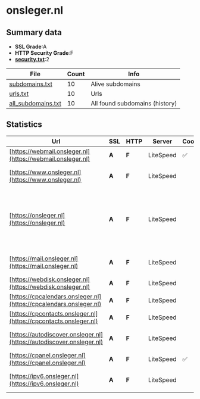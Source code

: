 

# onsleger.nl
## Summary data


 - **SSL Grade**:A
 - **HTTP Security Grade**:F
 - **[security.txt](https://www.digitaleoverheid.nl/nieuws/standaard-security-txt-nu-verplicht-voor-overheid/)**:2


| File       | Count | Info |
|------------|-------|------|
|[subdomains.txt](/data/onsleger.nl/subdomains.txt)|10|Alive subdomains|
|[urls.txt](/data/onsleger.nl/urls.txt)|10|Urls|
|[all_subdomains.txt](/data/onsleger.nl/all_subdomains.txt)|10|All found subdomains (history)|


## Statistics


| Url | SSL | HTTP | Server | Cookie | HSTS | CORS | CTO | CSP | XFO | XXP | RP |FP| Tech |Title |
|--------|-------|-------|------|------|------|------|------|------|------|------|------|------|------|------|
|[https://webmail.onsleger.nl](https://webmail.onsleger.nl)| **A**| **F**|LiteSpeed|:white_check_mark: | | | | | | | :white_check_mark: | |HTTP/3 LiteSpeed|Webmail Login|
|[https://www.onsleger.nl](https://www.onsleger.nl)| **A**| **F**|LiteSpeed| | | | | | | | :white_check_mark: | |HTTP/3 LiteSpeed Litespeed Cache||
|[https://onsleger.nl](https://onsleger.nl)| **A**| **F**|LiteSpeed| | | | | | | | :white_check_mark: | |HTTP/3 LiteSpeed Litespeed Cache MySQL PHP Slider Revolution:6.6.12 WordPress:6.2.4 wpBakery|onsleger – Onsle...|
|[https://mail.onsleger.nl](https://mail.onsleger.nl)| **A**| **F**|LiteSpeed| | | | | | | | :white_check_mark: | |HTTP/3 LiteSpeed Litespeed Cache||
|[https://webdisk.onsleger.nl](https://webdisk.onsleger.nl)| **A**| **F**|LiteSpeed| | | | | | | | :white_check_mark: | |Basic HTTP/3 LiteSpeed||
|[https://cpcalendars.onsleger.nl](https://cpcalendars.onsleger.nl)| **A**| **F**|LiteSpeed| | | | | | | | :white_check_mark: | |HTTP/3 LiteSpeed|403 Forbidden|
|[https://cpcontacts.onsleger.nl](https://cpcontacts.onsleger.nl)| **A**| **F**|LiteSpeed| | | | | | | | :white_check_mark: | |HTTP/3 LiteSpeed|403 Forbidden|
|[https://autodiscover.onsleger.nl](https://autodiscover.onsleger.nl)| **A**| **F**|LiteSpeed| | | | | | | | :white_check_mark: | |HTTP/3 LiteSpeed Litespeed Cache||
|[https://cpanel.onsleger.nl](https://cpanel.onsleger.nl)| **A**| **F**|LiteSpeed|:white_check_mark: | | | | | | | :white_check_mark: | |HTTP/3 LiteSpeed cPanel|cPanel Login|
|[https://ipv6.onsleger.nl](https://ipv6.onsleger.nl)| **A**| **F**|LiteSpeed| | | | | | | | :white_check_mark: | |HTTP/3 LiteSpeed Litespeed Cache||

